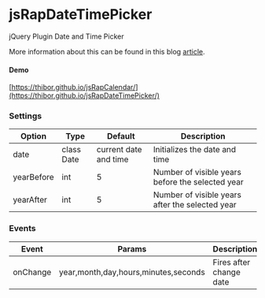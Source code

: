 # jsRapDateTimePicker
jQuery Plugin Date and Time Picker

More information about this can be found in this blog <a href="https://www.jqueryscript.net/time-clock/rap-date-time-picker.html">article</a>.

#### Demo

[https://thibor.github.io/jsRapCalendar/](https://thibor.github.io/jsRapDateTimePicker/) 

### Settings

Option | Type | Default | Description
------ | ---- | ------- | -----------
date | class Date | current date and time | Initializes the date and time
yearBefore | int | 5 | Number of visible years before the selected year
yearAfter | int | 5 | Number of visible years after the selected year

### Events

Event | Params | Description
------ | ---- | -------
onChange | year,month,day,hours,minutes,seconds | Fires after change date
